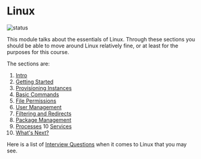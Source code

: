 # Linux
![status](https://img.shields.io/badge/status-stable-green)

This module talks about the essentials of Linux. Through these sections you should be able to move around Linux relatively fine, or at least for the purposes for this course.

The sections are:

1. [Intro](0-intro.md)
2. [Getting Started](1-getting-started.md)
3. [Provisioning Instances](2-provisioning-instance.md)
4. [Basic Commands](3-basic-commands.md)
5. [File Permissions](4-file-permissions.md)
6. [User Management](5-user-management.md)
7. [Filtering and Redirects](6-filtering-redirects.md)
8. [Package Management](7-package-management.md)
9. [Processes](8-processes.md)
10 [Services](9-services.md)
11. [What's Next?](conclusion.md)

Here is a list of [Interview Questions](interview-questions.md) when it comes to Linux that you may see.